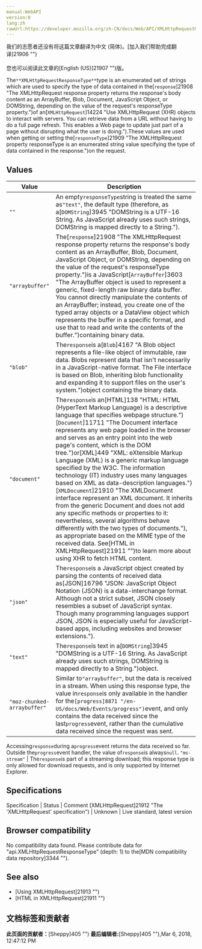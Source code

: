 ```yaml
---
manual:WebAPI
version:0
lang:zh
rawUrl:https://developer.mozilla.org/zh-CN/docs/Web/API/XMLHttpRequestResponseType
---
```




<bdi>我们的志愿者还没有将这篇文章翻译为<bdi>中文 (简体)</bdi>。[加入我们帮助完成翻译]21906 "")<br></br>您也可以阅读此文章的[English (US)]21907 "")版。</bdi>






The`**XMLHttpRequestResponseType**`type is an enumerated set of strings which are used to specify the type of data contained in the[`response`]21908 "The XMLHttpRequest response property returns the response's body content as an ArrayBuffer, Blob, Document, JavaScript Object, or DOMString, depending on the value of the request's responseType property.")of an[`XMLHttpRequest`]14224 "Use XMLHttpRequest (XHR) objects to interact with servers. You can retrieve data from a URL without having to do a full page refresh. This enables a Web page to update just part of a page without disrupting what the user is doing.").These values are used when getting or setting the[`responseType`]21909 "The XMLHttpRequest property responseType is an enumerated string value specifying the type of data contained in the response.")on the request.


## Values<a name="Values"></a>
Value | Description 
 ---  |  ---  | 
`""` | An empty`responseType`string is treated the same as`"text"`, the default type (therefore, as a[`DOMString`]3945 "DOMString is a UTF-16 String. As JavaScript already uses such strings, DOMString is mapped directly to a String."). 
`"arraybuffer"` | The[`response`]21908 "The XMLHttpRequest response property returns the response's body content as an ArrayBuffer, Blob, Document, JavaScript Object, or DOMString, depending on the value of the request's responseType property.")is a JavaScript[`ArrayBuffer`]3603 "The ArrayBuffer object is used to represent a generic, fixed-length raw binary data buffer. You cannot directly manipulate the contents of an ArrayBuffer; instead, you create one of the typed array objects or a DataView object which represents the buffer in a specific format, and use that to read and write the contents of the buffer.")containing binary data. 
`"blob"` | The`response`is a[`Blob`]4167 "A Blob object represents a file-like object of immutable, raw data. Blobs represent data that isn't necessarily in a JavaScript-native format. The File interface is based on Blob, inheriting blob functionality and expanding it to support files on the user's system.")object containing the binary data. 
`"document"` | The`response`is an[HTML]138 "HTML: HTML (HyperText Markup Language) is a descriptive language that specifies webpage structure.")[`Document`]11711 "The Document interface represents any web page loaded in the browser and serves as an entry point into the web page's content, which is the DOM tree.")or[XML]449 "XML: eXtensible Markup Language (XML) is a generic markup language specified by the W3C. The information technology (IT) industry uses many languages based on XML as data-description languages.")[`XMLDocument`]21910 "The XMLDocument interface represent an XML document. It inherits from the generic Document and does not add any specific methods or properties to it: nevertheless, several algorithms behave differently with the two types of documents."), as appropriate based on the MIME type of the received data. See[HTML in XMLHttpRequest]21911 "")to learn more about using XHR to fetch HTML content. 
`"json"` | The`response`is a JavaScript object created by parsing the contents of received data as[JSON]16796 "JSON: JavaScript Object Notation (JSON) is a data-interchange format.  Although not a strict subset, JSON closely resembles a subset of JavaScript syntax. Though many programming languages support JSON, JSON is especially useful for JavaScript-based apps, including websites and browser extensions."). 
`"text"` | The`response`is text in a[`DOMString`]3945 "DOMString is a UTF-16 String. As JavaScript already uses such strings, DOMString is mapped directly to a String.")object. 
`"moz-chunked-arraybuffer"`<i></i> | Similar to`"arraybuffer"`, but the data is received in a stream. When using this response type, the value in`response`is only available in the handler for the`[progress]8871 "/en-US/docs/Web/Events/progress")`event, and only contains the data received since the last`progress`event, rather than the cumulative data received since the request was sent.



Accessing`response`during a`progress`event returns the data received so far. Outside the`progress`event handler, the value of`response`is always`null`. 
`"ms-stream"`<i></i> | The`response`is part of a streaming download; this response type is only allowed for download requests, and is only supported by Internet Explorer. 


## Specifications<a name="Specifications"></a>
Specification | Status | Comment 
[XMLHttpRequest]21912 "The 'XMLHttpRequest' specification") | Unknown | Live standard, latest version 


## Browser compatibility<a name="Browser_compatibility"></a>


No compatibility data found. Please contribute data for &quot;api.XMLHttpRequestResponseType&quot; (depth: 1) to the[MDN compatibility data repository]3344 "").


## See also<a name="See_also"></a>

* [Using XMLHttpRequest]21913 "")
* [HTML in XMLHttpRequest]21911 "")



## 文档标签和贡献者
**此页面的贡献者：**[Sheppy]405 "")
**最后编辑者:**[Sheppy]405 ""),<time>Mar 6, 2018, 12:47:12 PM</time>


